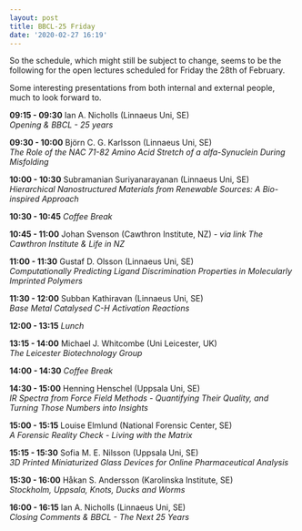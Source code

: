 ```yaml
---
layout: post
title: BBCL-25 Friday
date: '2020-02-27 16:19'
---
```


So the schedule, which might still be subject to change, seems to be the following for the open lectures scheduled for Friday the 28th of February.

Some interesting presentations from both internal and external people, much to look forward to.

**09:15 - 09:30** Ian A. Nicholls (Linnaeus Uni, SE)  
_Opening & BBCL - 25 years_

**09:30 - 10:00** Björn C. G. Karlsson (Linnaeus Uni, SE)  
_The Role of the NAC 71-82 Amino Acid Stretch of a alfa-Synuclein During Misfolding_

**10:00 - 10:30** Subramanian Suriyanarayanan (Linnaeus Uni, SE)  
_Hierarchical Nanostructured Materials from Renewable Sources: A Bio-inspired Approach_

**10:30 - 10:45** _Coffee Break_

**10:45 - 11:00** Johan Svenson (Cawthron Institute, NZ) - _via link_
_The Cawthron Institute & Life in NZ_

**11:00 - 11:30** Gustaf D. Olsson (Linnaeus Uni, SE)  
_Computationally Predicting Ligand Discrimination Properties in Molecularly Imprinted Polymers_

**11:30 - 12:00** Subban Kathiravan (Linnaeus Uni, SE)  
_Base Metal Catalysed C-H Activation Reactions_

**12:00 - 13:15** _Lunch_

**13:15 - 14:00** Michael J. Whitcombe (Uni Leicester, UK)  
_The Leicester Biotechnology Group_

**14:00 - 14:30** _Coffee Break_

**14:30 - 15:00** Henning Henschel (Uppsala Uni, SE)  
_IR Spectra from Force Field Methods - Quantifying Their Quality, and Turning Those Numbers into Insights_

**15:00 - 15:15** Louise Elmlund (National Forensic Center, SE)  
_A Forensic Reality Check - Living with the Matrix_

**15:15 - 15:30** Sofia M. E. Nilsson (Uppsala Uni, SE)  
_3D Printed Miniaturized Glass Devices for Online Pharmaceutical Analysis_

**15:30 - 16:00** Håkan S. Andersson (Karolinska Institute, SE)  
_Stockholm, Uppsala, Knots, Ducks and Worms_

**16:00 - 16:15** Ian A. Nicholls (Linnaeus Uni, SE)  
_Closing Comments & BBCL - The Next 25 Years_
